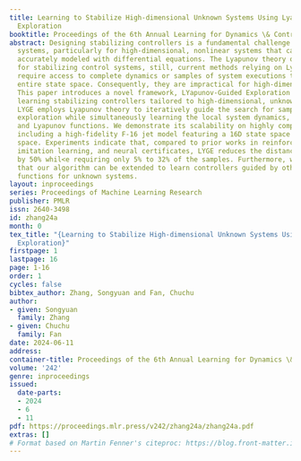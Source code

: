 ```yaml
---
title: Learning to Stabilize High-dimensional Unknown Systems Using Lyapunov-guided
  Exploration
booktitle: Proceedings of the 6th Annual Learning for Dynamics \& Control Conference
abstract: Designing stabilizing controllers is a fundamental challenge in autonomous
  systems, particularly for high-dimensional, nonlinear systems that can hardly be
  accurately modeled with differential equations. The Lyapunov theory offers a solution
  for stabilizing control systems, still, current methods relying on Lyapunov functions
  require access to complete dynamics or samples of system executions throughout the
  entire state space. Consequently, they are impractical for high-dimensional systems.
  This paper introduces a novel framework, LYapunov-Guided Exploration (LYGE), for
  learning stabilizing controllers tailored to high-dimensional, unknown systems.
  LYGE employs Lyapunov theory to iteratively guide the search for samples during
  exploration while simultaneously learning the local system dynamics, control policy,
  and Lyapunov functions. We demonstrate its scalability on highly complex systems,
  including a high-fidelity F-16 jet model featuring a 16D state space and a 4D input
  space. Experiments indicate that, compared to prior works in reinforcement learning,
  imitation learning, and neural certificates, LYGE reduces the distance to the goal
  by 50% whil<e requiring only 5% to 32% of the samples. Furthermore, we demonstrate
  that our algorithm can be extended to learn controllers guided by other certificate
  functions for unknown systems.
layout: inproceedings
series: Proceedings of Machine Learning Research
publisher: PMLR
issn: 2640-3498
id: zhang24a
month: 0
tex_title: "{Learning to Stabilize High-dimensional Unknown Systems Using Lyapunov-guided
  Exploration}"
firstpage: 1
lastpage: 16
page: 1-16
order: 1
cycles: false
bibtex_author: Zhang, Songyuan and Fan, Chuchu
author:
- given: Songyuan
  family: Zhang
- given: Chuchu
  family: Fan
date: 2024-06-11
address:
container-title: Proceedings of the 6th Annual Learning for Dynamics \& Control Conference
volume: '242'
genre: inproceedings
issued:
  date-parts:
  - 2024
  - 6
  - 11
pdf: https://proceedings.mlr.press/v242/zhang24a/zhang24a.pdf
extras: []
# Format based on Martin Fenner's citeproc: https://blog.front-matter.io/posts/citeproc-yaml-for-bibliographies/
---
```

